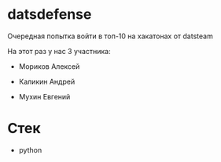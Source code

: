 # datsdefense

Очередная попытка войти в топ-10 на хакатонах от datsteam

На этот раз у нас 3 участника:

- Мориков Алексей

- Каликин Андрей

- Мухин Евгений

# Стек

- python


